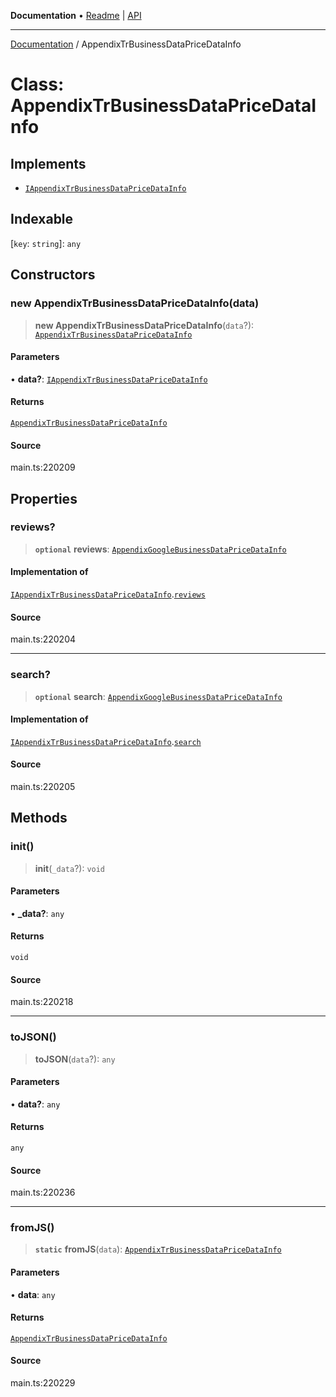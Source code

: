 **Documentation** • [Readme](../README.md) \| [API](../globals.md)

***

[Documentation](../README.md) / AppendixTrBusinessDataPriceDataInfo

# Class: AppendixTrBusinessDataPriceDataInfo

## Implements

- [`IAppendixTrBusinessDataPriceDataInfo`](../interfaces/IAppendixTrBusinessDataPriceDataInfo.md)

## Indexable

 \[`key`: `string`\]: `any`

## Constructors

### new AppendixTrBusinessDataPriceDataInfo(data)

> **new AppendixTrBusinessDataPriceDataInfo**(`data`?): [`AppendixTrBusinessDataPriceDataInfo`](AppendixTrBusinessDataPriceDataInfo.md)

#### Parameters

• **data?**: [`IAppendixTrBusinessDataPriceDataInfo`](../interfaces/IAppendixTrBusinessDataPriceDataInfo.md)

#### Returns

[`AppendixTrBusinessDataPriceDataInfo`](AppendixTrBusinessDataPriceDataInfo.md)

#### Source

main.ts:220209

## Properties

### reviews?

> **`optional`** **reviews**: [`AppendixGoogleBusinessDataPriceDataInfo`](AppendixGoogleBusinessDataPriceDataInfo.md)

#### Implementation of

[`IAppendixTrBusinessDataPriceDataInfo`](../interfaces/IAppendixTrBusinessDataPriceDataInfo.md).[`reviews`](../interfaces/IAppendixTrBusinessDataPriceDataInfo.md#reviews)

#### Source

main.ts:220204

***

### search?

> **`optional`** **search**: [`AppendixGoogleBusinessDataPriceDataInfo`](AppendixGoogleBusinessDataPriceDataInfo.md)

#### Implementation of

[`IAppendixTrBusinessDataPriceDataInfo`](../interfaces/IAppendixTrBusinessDataPriceDataInfo.md).[`search`](../interfaces/IAppendixTrBusinessDataPriceDataInfo.md#search)

#### Source

main.ts:220205

## Methods

### init()

> **init**(`_data`?): `void`

#### Parameters

• **\_data?**: `any`

#### Returns

`void`

#### Source

main.ts:220218

***

### toJSON()

> **toJSON**(`data`?): `any`

#### Parameters

• **data?**: `any`

#### Returns

`any`

#### Source

main.ts:220236

***

### fromJS()

> **`static`** **fromJS**(`data`): [`AppendixTrBusinessDataPriceDataInfo`](AppendixTrBusinessDataPriceDataInfo.md)

#### Parameters

• **data**: `any`

#### Returns

[`AppendixTrBusinessDataPriceDataInfo`](AppendixTrBusinessDataPriceDataInfo.md)

#### Source

main.ts:220229
